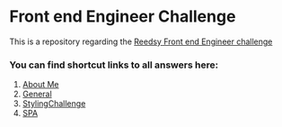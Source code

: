 # Front end Engineer Challenge

This is a repository regarding the [Reedsy Front end Engineer challenge](https://github.com/reedsy/challenges/blob/master/front-end.md)

### You can find shortcut links to all answers here:

1. [About Me](AboutYou/AboutMe.md)
2. [General](General/General.md)
3. [StylingChallenge](StylingChallenge)
4. [SPA](SPA)